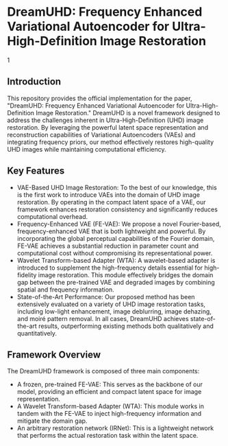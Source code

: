 # DreamUHD: Frequency Enhanced Variational Autoencoder for Ultra-High-Definition Image Restoration
1
## Introduction
This repository provides the official implementation for the paper, "DreamUHD: Frequency Enhanced Variational Autoencoder for Ultra-High-Definition Image Restoration."  DreamUHD is a novel framework designed to address the challenges inherent in Ultra-High-Definition (UHD) image restoration. By leveraging the powerful latent space representation and reconstruction capabilities of Variational Autoencoders (VAEs) and integrating frequency priors, our method effectively restores high-quality UHD images while maintaining computational efficiency. 



## Key Features
- VAE-Based UHD Image Restoration: To the best of our knowledge, this is the first work to introduce VAEs into the domain of UHD image restoration. By operating in the compact latent space of a VAE, our framework enhances restoration consistency and significantly reduces computational overhead.
- Frequency-Enhanced VAE (FE-VAE): We propose a novel Fourier-based, frequency-enhanced VAE that is both lightweight and powerful. By incorporating the global perceptual capabilities of the Fourier domain, FE-VAE achieves a substantial reduction in parameter count and computational cost without compromising its representational power.
- Wavelet Transform-based Adapter (WTA): A wavelet-based adapter is introduced to supplement the high-frequency details essential for high-fidelity image restoration. This module effectively bridges the domain gap between the pre-trained VAE and degraded images by combining spatial and frequency information.
- State-of-the-Art Performance: Our proposed method has been extensively evaluated on a variety of UHD image restoration tasks, including low-light enhancement, image deblurring, image dehazing, and moiré pattern removal. In all cases, DreamUHD achieves state-of-the-art results, outperforming existing methods both qualitatively and quantitatively. 


## Framework Overview
The DreamUHD framework is composed of three main components:
- A frozen, pre-trained FE-VAE: This serves as the backbone of our model, providing an efficient and compact latent space for image representation. 
- A Wavelet Transform-based Adapter (WTA): This module works in tandem with the FE-VAE to inject high-frequency information and mitigate the domain gap.
- An arbitrary restoration network (IRNet): This is a lightweight network that performs the actual restoration task within the latent space. 





